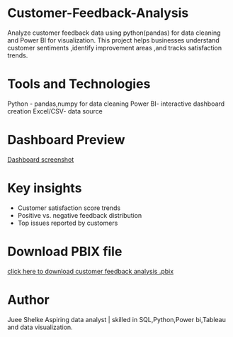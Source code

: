 # Customer-Feedback-Analysis

Analyze customer feedback data using python(pandas) for data cleaning and Power BI for visualization.
This project helps businesses understand customer sentiments ,identify improvement areas ,and tracks satisfaction trends.


# Tools and Technologies
Python - pandas,numpy for data cleaning 
Power BI- interactive dashboard creation
Excel/CSV- data source

# Dashboard Preview
[Dashboard screenshot](https://github.com/shelkejuee/Customer-Feedback-Analysis/blob/main/Customer%20feedback.png)

# Key insights
- Customer satisfaction score trends
- Positive vs. negative feedback distribution
- Top issues reported by customers

# Download PBIX file

[click here to download customer feedback analysis .pbix](https://github.com/shelkejuee/Customer-Feedback-Analysis/blob/main/Customer%20Feedback.pbix)

# Author
Juee Shelke
Aspiring data analyst | skilled in SQL,Python,Power bi,Tableau and data visualization.



